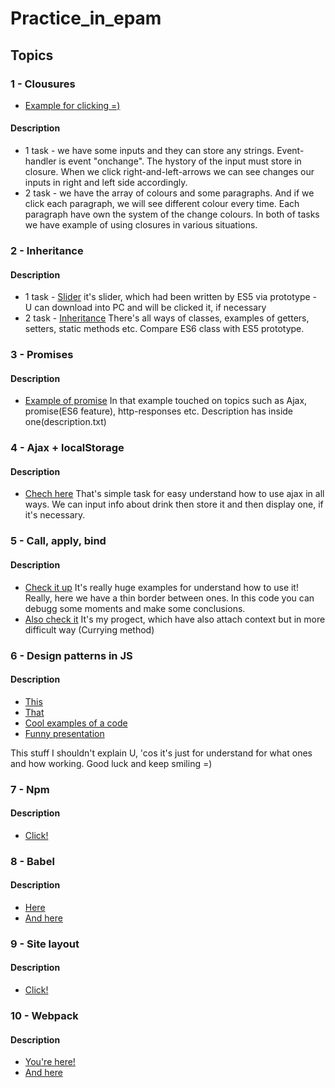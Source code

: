 # Practice_in_epam

## Topics

### 1 - Clousures
- [Example for clicking =)](https://jsbin.com/qawagapaxi/edit?html,css,js,output)
#### Description
- 1 task - we have some inputs and they can store any strings. Event-handler is event "onchange". The hystory of the input must store in closure. When we click right-and-left-arrows we can see changes our inputs in right and left side accordingly.
- 2 task - we have the array of colours and some paragraphs. And if we click each paragraph, we will see different colour every time. Each paragraph have own the system of the change colours. In both of tasks we have example of using closures in various situations.

### 2 - Inheritance

#### Description
- 1 task - [Slider](https://github.com/ValeryFilipev/SliderJS)
it's slider, which had been written by ES5 via prototype - U can download into PC and will be clicked it, if necessary
- 2 task - [Inheritance](https://github.com/ValeryFilipev/Practice_in_epam/tree/master/inheritance)
There's all ways of classes, examples of getters, setters, static methods etc. Compare ES6 class with ES5 prototype.

### 3 - Promises

#### Description
- [Example of promise](https://github.com/ValeryFilipev/Practice_in_epam/tree/master/promises)
In that example touched on topics such as Ajax, promise(ES6 feature), http-responses etc. Description has inside one(description.txt)

### 4 - Ajax + localStorage

#### Description
- [Chech here](https://github.com/ValeryFilipev/Practice_in_epam/tree/master/ajax)
That's simple task for easy understand how to use ajax in all ways. We can input info about drink then store it and then display one, if it's necessary.

### 5 - Call, apply, bind

#### Description
- [Check it up](https://github.com/ValeryFilipev/Practice_in_epam/tree/master/call_apply_bind)
It's really huge examples for understand how to use it! Really, here we have a thin border between ones. In this code you can debugg some moments and make some conclusions.
- [Also check it](https://github.com/ValeryFilipev/Personal-Kanban-ES6-MVC-Observer)
It's my progect, which have also attach context but in more difficult way (Currying method)

### 6 - Design patterns in JS

#### Description
- [This](https://www.joezimjs.com/javascript/javascript-design-patterns-chain-of-responsibility/)
- [That](http://www.dofactory.com/javascript/singleton-design-pattern)
- [Cool examples of a code](https://github.com/Badacadabra/JavaScript-Design-Patterns)
- [Funny presentation](https://www.slideshare.net/creativepartners/java-script-design-patterns-with-es6-es7-babel)

This stuff I shouldn't explain U, 'cos it's just for understand for what ones and how working. Good luck and keep smiling =)

### 7 - Npm

#### Description
- [Click!](https://docs.npmjs.com/cli/install)

### 8 - Babel

#### Description
- [Here](https://babeljs.io/)
- [And here](https://www.youtube.com/watch?v=1ygZZJWvmYQ)

### 9 - Site layout

#### Description
- [Click!](https://htmlacademy.ru/)

### 10 - Webpack

#### Description
- [You're here!](https://webpack.js.org/)
- [And here](https://www.youtube.com/watch?v=MRlBKfGktwI)

